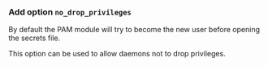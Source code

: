 ### Add option `no_drop_privileges`


By default the PAM module will try to become the new user before opening the
secrets file.

This option can be used to allow daemons not to drop privileges.
